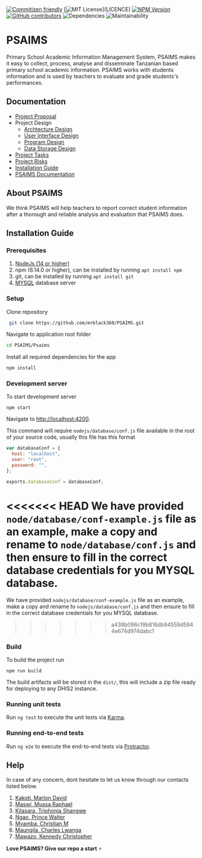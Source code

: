 [![Commitizen friendly](https://img.shields.io/badge/commitizen-friendly-brightgreen.svg)](http://commitizen.github.io/cz-cli/)
[![MIT License](https://img.shields.io/apm/l/atomic-design-ui.svg?)](LICENCE)
[![NPM Version](https://img.shields.io/npm/v/npm.svg?style=flat)](https://npmjs.com)
[![GitHub contributors](https://img.shields.io/badge/contributors-7-green.svg?style=flat)](https://github.com/mrblack360/PSAIMS/graphs/contributors)
![Dependencies](https://img.shields.io/badge/dependencies-up%20to%20date-green)
![Maintainability](https://img.shields.io/badge/maintainability-B-yellow)

# PSAIMS

Primary School Academic Information Management System, PSAIMS makes it easy to collect, process, analyse and disseminate Tanzanian based primary school academic information. PSAIMS works with students information and is used by teachers to evaluate and grade students's performances.

## Documentation

- [Project Proposal](Proposal.md)
- Project Design
  - [Archtecture Design](Designs/Architecture_Design/index.md)
  - [User Interface Design](Designs/Interface_Design/interface-design.md)
  - [Program Design](Designs/Program_Design/Program_Design.md)
  - [Data Storage Design](Designs/Database_Design/database_design.md)
- [Project Tasks](Tasks/tasks.md)
- [Project Risks](Risks/index.md)
- [Installation Guide](#installation-guide)
- [PSAIMS Documentation](Documentation.md)

## About PSAIMS

We think PSAIMS will help teachers to report correct student information after a thorough and reliable analysis and evaluation that PSAIMS does.

## Installation Guide

### Prerequisites

1. [NodeJs (14 or higher)](https://nodejs.org)
2. npm (6.14.0 or higher), can be installed by running `apt install npm`
3. git, can be installed by running `apt install git`
4. [MYSQL](https://www.mysql.com/) database server

### Setup

Clone repository

```bash
 git clone https://github.com/mrblack360/PSAIMS.git
```

Navigate to application root folder

```bash
cd PSAIMS/Psaims
```

Install all required dependencies for the app

```bash
npm install
```

### Development server

To start development server

`npm start`

Navigate to [http://localhost:4200](http://localhost:4200).

This command will require `nodejs/database/conf.js` file available in the root of your source code, usually this file has this format

```js
var databaseConf = {
  host: "localhost",
  user: "root",
  password: "",
};

exports.databaseConf = databaseConf;
```

<<<<<<< HEAD
We have provided `node/database/conf-example.js` file as an example, make a copy and rename to `node/database/conf.js` and then ensure to fill in the correct database credentials for you MYSQL database.
=======
We have provided `nodejs/database/conf-example.js` file as an example, make a copy and rename to `nodejs/database/conf.js` and then ensure to fill in the correct database credentials for you MYSQL database.

> > > > > > > a438b096c19b816db94559d5944e674d974dabc1

### Build

To build the project run

`npm run build`

The build artifacts will be stored in the `dist/`, this will include a zip file ready for deploying to any DHIS2 instance.

### Running unit tests

Run `ng test` to execute the unit tests via [Karma](https://karma-runner.github.io).

### Running end-to-end tests

Run `ng e2e` to execute the end-to-end tests via [Protractor](http://www.protractortest.org/).

## Help

In case of any concern, dont hesitate to let us know through our contacts listed below.

1. [Kakoti, Marlon David](mailto:marlon24david@gmail.com?subject=PSAIMS-Help)
2. [Maswi, Mussa Raphael](https://twitter.com/maswimrt)
3. [Kilasara, Triphonia Shangwe](mailto:shangwe98@gmail.com?subject=PSAIMS-Help)
4. [Ngao, Prince Walter](mailto:prync99@gmail.com?subject=PSAIMS-Help)
5. [Mvamba, Christian M](mailto:mvamba.christian@gmail.com?subject=PSAIMS-Help)
6. [Maungila, Charles Lwanga](mailto:clwanga1095@gmail.com?subject=PSAIMS-Help)
7. [Mawazo, Kennedy Christopher](mailto:christopherkennedy459@gmail.com?subject=PSAIMS-Help)

**Love PSAIMS? Give our repo a start** :star:
